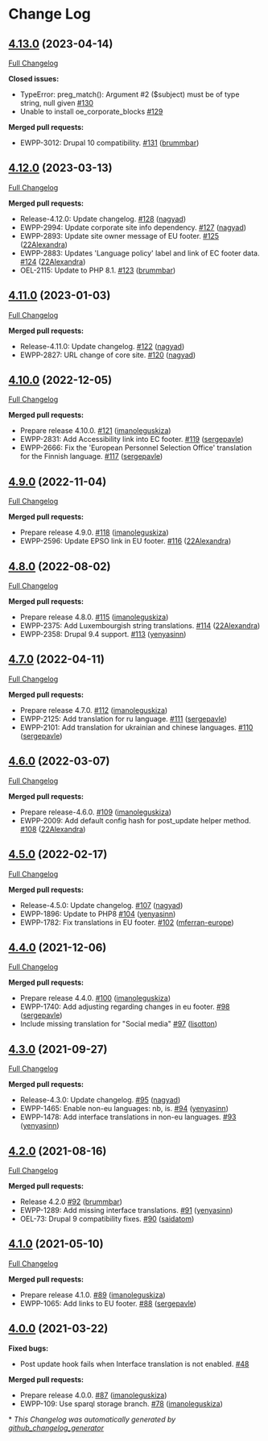 # Change Log

## [4.13.0](https://github.com/openeuropa/oe_corporate_blocks/tree/4.13.0) (2023-04-14)
[Full Changelog](https://github.com/openeuropa/oe_corporate_blocks/compare/4.12.0...4.13.0)

**Closed issues:**

- TypeError: preg\_match\(\): Argument \#2 \($subject\) must be of type string, null given [\#130](https://github.com/openeuropa/oe_corporate_blocks/issues/130)
- Unable to install oe\_corporate\_blocks [\#129](https://github.com/openeuropa/oe_corporate_blocks/issues/129)

**Merged pull requests:**

- EWPP-3012: Drupal 10 compatibility. [\#131](https://github.com/openeuropa/oe_corporate_blocks/pull/131) ([brummbar](https://github.com/brummbar))

## [4.12.0](https://github.com/openeuropa/oe_corporate_blocks/tree/4.12.0) (2023-03-13)
[Full Changelog](https://github.com/openeuropa/oe_corporate_blocks/compare/4.11.0...4.12.0)

**Merged pull requests:**

- Release-4.12.0: Update changelog. [\#128](https://github.com/openeuropa/oe_corporate_blocks/pull/128) ([nagyad](https://github.com/nagyad))
- EWPP-2994: Update corporate site info dependency. [\#127](https://github.com/openeuropa/oe_corporate_blocks/pull/127) ([nagyad](https://github.com/nagyad))
- EWPP-2893: Update site owner message of EU footer. [\#125](https://github.com/openeuropa/oe_corporate_blocks/pull/125) ([22Alexandra](https://github.com/22Alexandra))
- EWPP-2883: Updates 'Language policy' label and link of EC footer data. [\#124](https://github.com/openeuropa/oe_corporate_blocks/pull/124) ([22Alexandra](https://github.com/22Alexandra))
- OEL-2115: Update to PHP 8.1. [\#123](https://github.com/openeuropa/oe_corporate_blocks/pull/123) ([brummbar](https://github.com/brummbar))

## [4.11.0](https://github.com/openeuropa/oe_corporate_blocks/tree/4.11.0) (2023-01-03)
[Full Changelog](https://github.com/openeuropa/oe_corporate_blocks/compare/4.10.0...4.11.0)

**Merged pull requests:**

- Release-4.11.0: Update changelog. [\#122](https://github.com/openeuropa/oe_corporate_blocks/pull/122) ([nagyad](https://github.com/nagyad))
- EWPP-2827: URL change of core site. [\#120](https://github.com/openeuropa/oe_corporate_blocks/pull/120) ([nagyad](https://github.com/nagyad))

## [4.10.0](https://github.com/openeuropa/oe_corporate_blocks/tree/4.10.0) (2022-12-05)

[Full Changelog](https://github.com/openeuropa/oe_corporate_blocks/compare/4.9.0...4.10.0)

**Merged pull requests:**

- Prepare release 4.10.0. [\#121](https://github.com/openeuropa/oe_corporate_blocks/pull/121) ([imanoleguskiza](https://github.com/imanoleguskiza))
- EWPP-2831: Add Accessibility link into EC footer. [\#119](https://github.com/openeuropa/oe_corporate_blocks/pull/119) ([sergepavle](https://github.com/sergepavle))
- EWPP-2666: Fix the 'European Personnel Selection Office' translation for the Finnish language. [\#117](https://github.com/openeuropa/oe_corporate_blocks/pull/117) ([sergepavle](https://github.com/sergepavle))

## [4.9.0](https://github.com/openeuropa/oe_corporate_blocks/tree/4.9.0) (2022-11-04)

[Full Changelog](https://github.com/openeuropa/oe_corporate_blocks/compare/4.8.0...4.9.0)

**Merged pull requests:**

- Prepare release 4.9.0. [\#118](https://github.com/openeuropa/oe_corporate_blocks/pull/118) ([imanoleguskiza](https://github.com/imanoleguskiza))
- EWPP-2596: Update EPSO link in EU footer. [\#116](https://github.com/openeuropa/oe_corporate_blocks/pull/116) ([22Alexandra](https://github.com/22Alexandra))

## [4.8.0](https://github.com/openeuropa/oe_corporate_blocks/tree/4.8.0) (2022-08-02)

[Full Changelog](https://github.com/openeuropa/oe_corporate_blocks/compare/4.7.0...4.8.0)

**Merged pull requests:**

- Prepare release 4.8.0. [\#115](https://github.com/openeuropa/oe_corporate_blocks/pull/115) ([imanoleguskiza](https://github.com/imanoleguskiza))
- EWPP-2375: Add Luxembourgish string translations. [\#114](https://github.com/openeuropa/oe_corporate_blocks/pull/114) ([22Alexandra](https://github.com/22Alexandra))
- EWPP-2358: Drupal 9.4 support. [\#113](https://github.com/openeuropa/oe_corporate_blocks/pull/113) ([yenyasinn](https://github.com/yenyasinn))

## [4.7.0](https://github.com/openeuropa/oe_corporate_blocks/tree/4.7.0) (2022-04-11)

[Full Changelog](https://github.com/openeuropa/oe_corporate_blocks/compare/4.6.0...4.7.0)

**Merged pull requests:**

- Prepare release 4.7.0. [\#112](https://github.com/openeuropa/oe_corporate_blocks/pull/112) ([imanoleguskiza](https://github.com/imanoleguskiza))
- EWPP-2125: Add translation for ru language. [\#111](https://github.com/openeuropa/oe_corporate_blocks/pull/111) ([sergepavle](https://github.com/sergepavle))
- EWPP-2101: Add translation for ukrainian and chinese languages. [\#110](https://github.com/openeuropa/oe_corporate_blocks/pull/110) ([sergepavle](https://github.com/sergepavle))

## [4.6.0](https://github.com/openeuropa/oe_corporate_blocks/tree/4.6.0) (2022-03-07)

[Full Changelog](https://github.com/openeuropa/oe_corporate_blocks/compare/4.5.0...4.6.0)

**Merged pull requests:**

- Prepare release-4.6.0. [\#109](https://github.com/openeuropa/oe_corporate_blocks/pull/109) ([imanoleguskiza](https://github.com/imanoleguskiza))
- EWPP-2009: Add default config hash for post\_update helper method. [\#108](https://github.com/openeuropa/oe_corporate_blocks/pull/108) ([22Alexandra](https://github.com/22Alexandra))

## [4.5.0](https://github.com/openeuropa/oe_corporate_blocks/tree/4.5.0) (2022-02-17)

[Full Changelog](https://github.com/openeuropa/oe_corporate_blocks/compare/4.4.0...4.5.0)

**Merged pull requests:**

- Release-4.5.0: Update changelog. [\#107](https://github.com/openeuropa/oe_corporate_blocks/pull/107) ([nagyad](https://github.com/nagyad))
- EWPP-1896: Update to PHP8 [\#104](https://github.com/openeuropa/oe_corporate_blocks/pull/104) ([yenyasinn](https://github.com/yenyasinn))
- EWPP-1782: Fix translations in EU footer. [\#102](https://github.com/openeuropa/oe_corporate_blocks/pull/102) ([mferran-europe](https://github.com/mferran-europe))

## [4.4.0](https://github.com/openeuropa/oe_corporate_blocks/tree/4.4.0) (2021-12-06)

[Full Changelog](https://github.com/openeuropa/oe_corporate_blocks/compare/4.3.0...4.4.0)

**Merged pull requests:**

- Prepare release 4.4.0. [\#100](https://github.com/openeuropa/oe_corporate_blocks/pull/100) ([imanoleguskiza](https://github.com/imanoleguskiza))
- EWPP-1740: Add adjusting regarding changes in eu footer. [\#98](https://github.com/openeuropa/oe_corporate_blocks/pull/98) ([sergepavle](https://github.com/sergepavle))
- Include missing translation for "Social media" [\#97](https://github.com/openeuropa/oe_corporate_blocks/pull/97) ([lisotton](https://github.com/lisotton))

## [4.3.0](https://github.com/openeuropa/oe_corporate_blocks/tree/4.3.0) (2021-09-27)

[Full Changelog](https://github.com/openeuropa/oe_corporate_blocks/compare/4.2.0...4.3.0)

**Merged pull requests:**

- Release-4.3.0: Update changelog. [\#95](https://github.com/openeuropa/oe_corporate_blocks/pull/95) ([nagyad](https://github.com/nagyad))
- EWPP-1465: Enable non-eu languages: nb, is. [\#94](https://github.com/openeuropa/oe_corporate_blocks/pull/94) ([yenyasinn](https://github.com/yenyasinn))
- EWPP-1478: Add interface translations in non-eu languages. [\#93](https://github.com/openeuropa/oe_corporate_blocks/pull/93) ([yenyasinn](https://github.com/yenyasinn))

## [4.2.0](https://github.com/openeuropa/oe_corporate_blocks/tree/4.2.0) (2021-08-16)

[Full Changelog](https://github.com/openeuropa/oe_corporate_blocks/compare/4.1.0...4.2.0)

**Merged pull requests:**

- Release 4.2.0 [\#92](https://github.com/openeuropa/oe_corporate_blocks/pull/92) ([brummbar](https://github.com/brummbar))
- EWPP-1289: Add missing interface translations. [\#91](https://github.com/openeuropa/oe_corporate_blocks/pull/91) ([yenyasinn](https://github.com/yenyasinn))
- OEL-73: Drupal 9 compatibility fixes. [\#90](https://github.com/openeuropa/oe_corporate_blocks/pull/90) ([saidatom](https://github.com/saidatom))

## [4.1.0](https://github.com/openeuropa/oe_corporate_blocks/tree/4.1.0) (2021-05-10)

[Full Changelog](https://github.com/openeuropa/oe_corporate_blocks/compare/4.0.0...4.1.0)

**Merged pull requests:**

- Prepare release 4.1.0. [\#89](https://github.com/openeuropa/oe_corporate_blocks/pull/89) ([imanoleguskiza](https://github.com/imanoleguskiza))
- EWPP-1065: Add links to EU footer. [\#88](https://github.com/openeuropa/oe_corporate_blocks/pull/88) ([sergepavle](https://github.com/sergepavle))

## [4.0.0](https://github.com/openeuropa/oe_corporate_blocks/tree/4.0.0) (2021-03-22)
**Fixed bugs:**

- Post update hook fails when Interface translation is not enabled. [\#48](https://github.com/openeuropa/oe_corporate_blocks/issues/48)

**Merged pull requests:**

- Prepare release 4.0.0. [\#87](https://github.com/openeuropa/oe_corporate_blocks/pull/87) ([imanoleguskiza](https://github.com/imanoleguskiza))
- EWPP-109: Use sparql storage branch. [\#78](https://github.com/openeuropa/oe_corporate_blocks/pull/78) ([imanoleguskiza](https://github.com/imanoleguskiza))



\* *This Changelog was automatically generated by [github_changelog_generator](https://github.com/github-changelog-generator/github-changelog-generator)*
